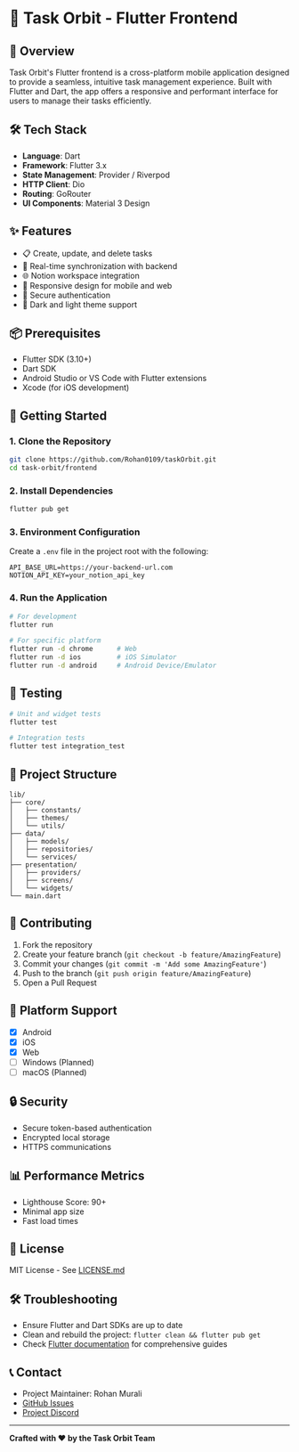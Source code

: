 # 📱 Task Orbit - Flutter Frontend

## 🌟 Overview
Task Orbit's Flutter frontend is a cross-platform mobile application designed to provide a seamless, intuitive task management experience. Built with Flutter and Dart, the app offers a responsive and performant interface for users to manage their tasks efficiently.

## 🛠 Tech Stack
- **Language**: Dart
- **Framework**: Flutter 3.x
- **State Management**: Provider / Riverpod
- **HTTP Client**: Dio
- **Routing**: GoRouter
- **UI Components**: Material 3 Design

## ✨ Features
- 📋 Create, update, and delete tasks
- 🔄 Real-time synchronization with backend
- 🌐 Notion workspace integration
- 🌈 Responsive design for mobile and web
- 🔐 Secure authentication
- 🌙 Dark and light theme support

## 📦 Prerequisites
- Flutter SDK (3.10+)
- Dart SDK
- Android Studio or VS Code with Flutter extensions
- Xcode (for iOS development)

## 🚀 Getting Started

### 1. Clone the Repository
```bash
git clone https://github.com/Rohan0109/taskOrbit.git
cd task-orbit/frontend
```

### 2. Install Dependencies
```bash
flutter pub get
```

### 3. Environment Configuration
Create a `.env` file in the project root with the following:
```
API_BASE_URL=https://your-backend-url.com
NOTION_API_KEY=your_notion_api_key
```

### 4. Run the Application
```bash
# For development
flutter run

# For specific platform
flutter run -d chrome      # Web
flutter run -d ios         # iOS Simulator
flutter run -d android     # Android Device/Emulator
```

## 🧪 Testing
```bash
# Unit and widget tests
flutter test

# Integration tests
flutter test integration_test
```

## 🎨 Project Structure
```
lib/
├── core/
│   ├── constants/
│   ├── themes/
│   └── utils/
├── data/
│   ├── models/
│   ├── repositories/
│   └── services/
├── presentation/
│   ├── providers/
│   ├── screens/
│   └── widgets/
└── main.dart
```

## 🤝 Contributing
1. Fork the repository
2. Create your feature branch (`git checkout -b feature/AmazingFeature`)
3. Commit your changes (`git commit -m 'Add some AmazingFeature'`)
4. Push to the branch (`git push origin feature/AmazingFeature`)
5. Open a Pull Request

## 📱 Platform Support
- [x] Android
- [x] iOS
- [x] Web
- [ ] Windows (Planned)
- [ ] macOS (Planned)

## 🔒 Security
- Secure token-based authentication
- Encrypted local storage
- HTTPS communications

## 📊 Performance Metrics
- Lighthouse Score: 90+
- Minimal app size
- Fast load times

## 📜 License
MIT License - See [LICENSE.md](../LICENSE.md)

## 🛠 Troubleshooting
- Ensure Flutter and Dart SDKs are up to date
- Clean and rebuild the project: `flutter clean && flutter pub get`
- Check [Flutter documentation](https://flutter.dev/docs) for comprehensive guides

## 📞 Contact
- Project Maintainer: Rohan Murali
- [GitHub Issues](https://github.com/Rohan0109/taskOrbit/issues)
- [Project Discord](https://discord.gg/vWy7MmNh)

---
**Crafted with ❤️ by the Task Orbit Team**